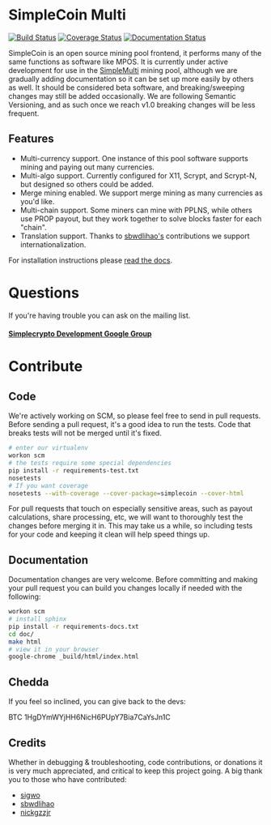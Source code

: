 SimpleCoin Multi
================
[![Build Status](https://travis-ci.org/simplecrypto/simplecoin_multi.svg?branch=master)](https://travis-ci.org/simplecrypto/simplecoin_multi)
[![Coverage Status](https://coveralls.io/repos/simplecrypto/simplecoin_multi/badge.png?branch=master)](https://coveralls.io/r/simplecrypto/simplecoin_multi?branch=master)
[![Documentation Status](https://readthedocs.org/projects/simplecoin-multi/badge/?version=latest)](https://readthedocs.org/projects/simplecoin-multi/?badge=latest)

SimpleCoin is an open source mining pool frontend, it performs many of the same
functions as software like MPOS. It is currently under active development for
use in the [SimpleMulti](http://simplemulti.com) mining pool, although we are
gradually adding documentation so it can be set up more easily by others as
well. It should be considered beta software, and breaking/sweeping changes may
still be added occasionally. We are following Semantic Versioning, and as such
once we reach v1.0 breaking changes will be less frequent.

Features
-----------------------------
* Multi-currency support. One instance of this pool software supports mining
  and paying out many currencies.
* Multi-algo support. Currently configured for X11, Scrypt, and Scrypt-N, but
  designed so others could be added.
* Merge mining enabled. We support merge mining as many currencies as you'd
  like.
* Multi-chain support. Some miners can mine with PPLNS, while others use PROP
  payout, but they work together to solve blocks faster for each "chain".
* Translation support. Thanks to [sbwdlihao's](https://github.com/sbwdlihao)
  contributions we support internationalization.

For installation instructions please [read the
docs](http://simplecoin-multi.readthedocs.org/en/latest/).

Questions
=========
If you're having trouble you can ask on the mailing list.

#### [Simplecrypto Development Google Group](https://groups.google.com/forum/#!forum/simplecrypto-dev)

Contribute
===============

Code
---------------
We're actively working on SCM, so please feel free to send in pull requests.
Before sending a pull request, it's a good idea to run the tests. Code that
breaks tests will not be merged until it's fixed.

``` bash
# enter our virtualenv
workon scm
# the tests require some special dependencies
pip install -r requirements-test.txt
nosetests
# If you want coverage
nosetests --with-coverage --cover-package=simplecoin --cover-html
```

For pull requests that touch on especially sensitive areas, such as payout
calculations, share processing, etc, we will want to thoroughly test the changes
before merging it in. This may take us a while, so including tests for your code
and keeping it clean will help speed things up.

Documentation
------------------------------
Documentation changes are very welcome. Before committing and making your pull
request you can build you changes locally if needed with the following:

``` bash
workon scm
# install sphinx
pip install -r requirements-docs.txt
cd doc/
make html
# view it in your browser
google-chrome _build/html/index.html
```

Chedda
---------------
If you feel so inclined, you can give back to the devs:

BTC 1HgDYmWYjHH6NicH6PUpY7Bia7CaYsJn1C

Credits
---------------

Whether in debugging & troubleshooting, code contributions, or donations it is
very much appreciated, and critical to keep this project going. A big thank you
to those who have contributed:

* [sigwo](https://github.com/sigwo)
* [sbwdlihao](https://github.com/sbwdlihao)
* [nickgzzjr](https://github.com/nickgzzjr)
